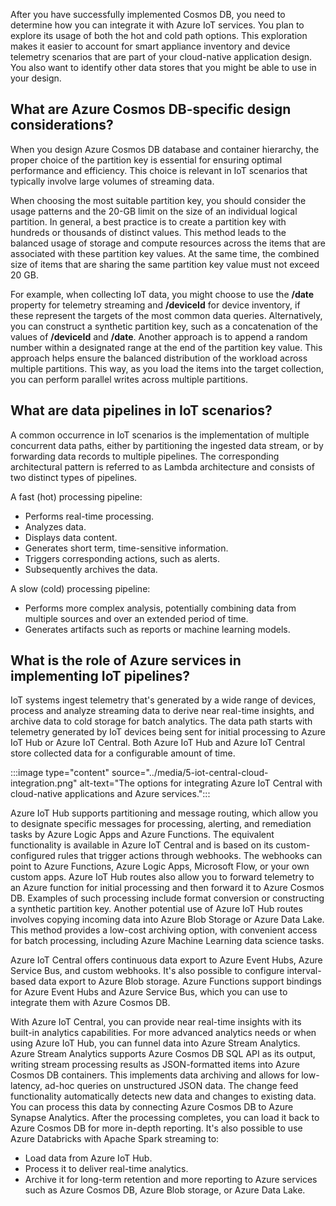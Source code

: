 ﻿After you have successfully implemented Cosmos DB, you need to determine how you can integrate it with Azure IoT services. You plan to explore its usage of both the hot and cold path options. This exploration makes it easier to account for smart appliance inventory and device telemetry scenarios that are part of your cloud-native application design. You also want to identify other data stores that you might be able to use in your design.

## What are Azure Cosmos DB-specific design considerations?

When you design Azure Cosmos DB database and container hierarchy, the proper choice of the partition key is essential for ensuring optimal performance and efficiency. This choice is relevant in IoT scenarios that typically involve large volumes of streaming data.

When choosing the most suitable partition key, you should consider the usage patterns and the 20-GB limit on the size of an individual logical partition. In general, a best practice is to create a partition key with hundreds or thousands of distinct values. This method leads to the balanced usage of storage and compute resources across the items that are associated with these partition key values. At the same time, the combined size of items that are sharing the same partition key value must not exceed 20 GB.

For example, when collecting IoT data, you might choose to use the **/date** property for telemetry streaming and **/deviceId** for device inventory, if these represent the targets of the most common data queries. Alternatively, you can construct a synthetic partition key, such as a concatenation of the values of **/deviceId** and **/date**. Another approach is to append a random number within a designated range at the end of the partition key value. This approach helps ensure the balanced distribution of the workload across multiple partitions. This way, as you load the items into the target collection, you can perform parallel writes across multiple partitions.

## What are data pipelines in IoT scenarios?

A common occurrence in IoT scenarios is the implementation of multiple concurrent data paths, either by partitioning the ingested data stream, or by forwarding data records to multiple pipelines. The corresponding architectural pattern is referred to as Lambda architecture and consists of two distinct types of pipelines.

A fast (hot) processing pipeline:

- Performs real-time processing.
- Analyzes data.
- Displays data content.
- Generates short term, time-sensitive information.
- Triggers corresponding actions, such as alerts.
- Subsequently archives the data.

A slow (cold) processing pipeline:

- Performs more complex analysis, potentially combining data from multiple sources and over an extended period of time.
- Generates artifacts such as reports or machine learning models.

## What is the role of Azure services in implementing IoT pipelines?

IoT systems ingest telemetry that's generated by a wide range of devices, process and analyze streaming data to derive near real-time insights, and archive data to cold storage for batch analytics. The data path starts with telemetry generated by IoT devices being sent for initial processing to Azure IoT Hub or Azure IoT Central. Both Azure IoT Hub and Azure IoT Central store collected data for a configurable amount of time.

:::image type="content" source="../media/5-iot-central-cloud-integration.png" alt-text="The options for integrating Azure IoT Central with cloud-native applications and Azure services.":::

Azure IoT Hub supports partitioning and message routing, which allow you to designate specific messages for processing, alerting, and remediation tasks by Azure Logic Apps and Azure Functions. The equivalent functionality is available in Azure IoT Central and is based on its custom-configured rules that trigger actions through webhooks. The webhooks can point to Azure Functions, Azure Logic Apps, Microsoft Flow, or your own custom apps. Azure IoT Hub routes also allow you to forward telemetry to an Azure function for initial processing and then forward it to Azure Cosmos DB. Examples of such processing include format conversion or constructing a synthetic partition key. Another potential use of Azure IoT Hub routes involves copying incoming data into Azure Blob Storage or Azure Data Lake. This method provides a low-cost archiving option, with convenient access for batch processing, including Azure Machine Learning data science tasks.

Azure IoT Central offers continuous data export to Azure Event Hubs, Azure Service Bus, and custom webhooks. It's also possible to configure interval-based data export to Azure Blob storage. Azure Functions support bindings for Azure Event Hubs and Azure Service Bus, which you can use to integrate them with Azure Cosmos DB.

With Azure IoT Central, you can provide near real-time insights with its built-in analytics capabilities. For more advanced analytics needs or when using Azure IoT Hub, you can funnel data into Azure Stream Analytics. Azure Stream Analytics supports Azure Cosmos DB SQL API as its output, writing stream processing results as JSON-formatted items into Azure Cosmos DB containers. This implements data archiving and allows for low-latency, ad-hoc queries on unstructured JSON data. The change feed functionality automatically detects new data and changes to existing data. You can process this data by connecting Azure Cosmos DB to Azure Synapse Analytics. After the processing completes, you can load it back to Azure Cosmos DB for more in-depth reporting. It's also possible to use Azure Databricks with Apache Spark streaming to:

- Load data from Azure IoT Hub.
- Process it to deliver real-time analytics.
- Archive it for long-term retention and more reporting to Azure services such as Azure Cosmos DB, Azure Blob storage, or Azure Data Lake.
